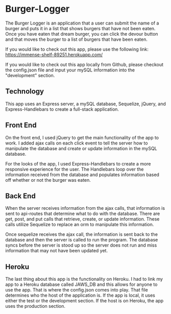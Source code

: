 # Burger-Logger

The Burger Logger is an application that a user can submit the name of a burger and puts it in a list that shows burgers that have not been eaten. Once you have eaten that dream burger, you can click the devour button and that moves the burger to a list of burgers that have been eaten. 

If you would like to check out this app, please use the following link: https://immense-shelf-89251.herokuapp.com/

If you would like to check out this app locally from Github, please checkout the config.json file and input your mySQL information into the "development" section.

## Technology

This app uses an Express server, a mySQL database, Sequelize, jQuery, and Express-Handlebars to create a full-stack application. 

## Front End

On the front end, I used jQuery to get the main functionality of the app to work. I added ajax calls on each click event to tell the server how to manipulate the database and create or update information in the mySQL database. 

For the looks of the app, I used Express-Handlebars to create a more responsive experience for the user. The Handlebars loop over the information received from the database and populates information based off whether or not the burger was eaten.

## Back End

When the server receives information from the ajax calls, that information is sent to api-routes that determine what to do with the database. There are get, post, and put calls that retrieve, create, or update information. These calls utilize Sequelize to replace an orm to manipulate this information. 

Once sequelize receives the ajax call, the information is sent back to the database and then the server is called to run the program. The database syncs before the server is stood up so the server does not run and miss information that may not have been updated yet. 

## Heroku

The last thing about this app is the functionality on Heroku. I had to link my app to a Heroku database called JAWS_DB and this allows for anyone to use the app. That is where the config.json comes into play. That file determines who the host of the application is. If the app is local, it uses either the test or the development section. If the host is on Heroku, the app uses the production section. 